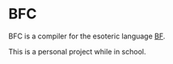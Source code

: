 # BFC
BFC is a compiler for the esoteric language [BF](https://en.wikipedia.org/wiki/Brainfuck).

This is a personal project while in school.
